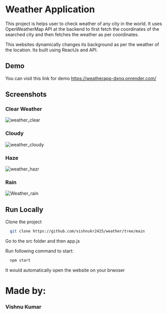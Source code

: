 
# Weather Application 

This project is helps user to check weather of any city in the world. It uses OpenWeatherMap API at the backend to first fetch the coordinates of the searched city and then fetches the weather as per coordinates.

This websites dynamically changes its background as per the weather of the location. Its built using ReactJs and API.



## Demo
You can visit this link for demo
https://weatherapp-dxnq.onrender.com/


## Screenshots

### Clear Weather
![weather_clear](https://github.com/vishnukr2425/weather/assets/105119440/8f709be4-8a5b-437f-8fac-f5e7abc3b044)

### Cloudy
![weather_cloudy](https://github.com/vishnukr2425/weather/assets/105119440/8ed0a6ac-a907-46ed-b0b8-6733b93a6a5e)

### Haze
![weather_hazr](https://github.com/vishnukr2425/weather/assets/105119440/395a6874-4126-4132-990a-541e1d622d07)

### Rain
![Weather_rain](https://github.com/vishnukr2425/weather/assets/105119440/7fa63cd1-d0b1-4447-a2b3-6d42c0c332a9)


## Run Locally

Clone the project

```bash
  git clone https://github.com/vishnukr2425/weather/tree/main
```

Go to the src folder and then app.js

Run following command to start:

```bash
  npm start
```

It would automatically open the website on your brwoser

# Made by:
### Vishnu Kumar

